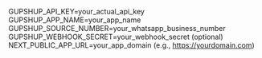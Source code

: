 GUPSHUP_API_KEY=your_actual_api_key
GUPSHUP_APP_NAME=your_app_name
GUPSHUP_SOURCE_NUMBER=your_whatsapp_business_number
GUPSHUP_WEBHOOK_SECRET=your_webhook_secret (optional)
NEXT_PUBLIC_APP_URL=your_app_domain (e.g., https://yourdomain.com)